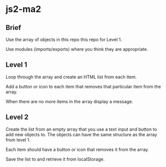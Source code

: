 # js2-ma2

## Brief

Use the array of objects in this repo this repo for Level 1.

Use modules (imports/exports) where you think they are appropriate.

## Level 1

Loop through the array and create an HTML list from each item.

Add a button or icon to each item that removes that particular item from the array.

When there are no more items in the array display a message.

## Level 2

Create the list from an empty array that you use a text input and button to add new objects to. The objects can have the same structure as the array from level 1.

Each item should have a button or icon that removes it from the array.

Save the list to and retrieve it from localStorage.
